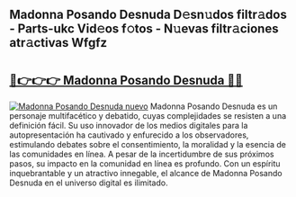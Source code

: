 ## Madonna Posando Desnuda D𝚎sn𝚞dos filtr𝚊dos - Parts-ukc Vid𝚎os f𝚘tos - N𝚞evas filtr𝚊ciones atr𝚊ctivas Wfgfz

# <h2><a href="http://mbc55x.tromn.icu/?c=Madonna+Posando+Desnuda">🔗👉👉👉 Madonna Posando Desnuda 🔗🔗</a></h2>

[![Madonna Posando Desnuda nuevo](https://i.imgur.com/pEAQMta.gif)](http://mbc55x.tromn.icu/?c=Madonna+Posando+Desnuda)
Madonna Posando Desnuda es un personaje multifacético y debatido, cuyas complejidades se resisten a una definición fácil.  Su uso innovador de los medios digitales para la autopresentación ha cautivado y enfurecido a los observadores, estimulando debates sobre el consentimiento, la moralidad y la esencia de las comunidades en línea. A pesar de la incertidumbre de sus próximos pasos, su impacto en la comunidad en línea es profundo. Con un espíritu inquebrantable y un atractivo innegable, el alcance de Madonna Posando Desnuda en el universo digital es ilimitado.
